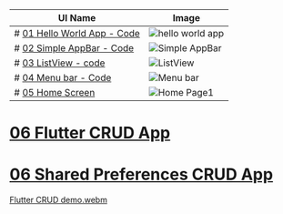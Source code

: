 | UI Name | Image | 
|---|---|
| # [01 Hello World App - Code](https://github.com/KKBUGHUNTER/Flutter/blob/main/App%20Template/01_SimpleHelloWorldAPP.dart) | ![hello world app](https://github.com/KKBUGHUNTER/Flutter/assets/91019132/cdce90a6-8ee9-4b61-89ca-3304cd170e67)
| # [02 Simple AppBar - Code](https://github.com/KKBUGHUNTER/Flutter/blob/main/App%20Template/02_SimpleAppBar.dart) | ![Simple AppBar](https://github.com/KKBUGHUNTER/Flutter/assets/91019132/759021d8-ce02-44bc-8016-f3a2a5b0b74f)|
| # [03 ListView - code](https://github.com/KKBUGHUNTER/Flutter/tree/main/App%20Template/ListView)|![ListView](https://github.com/KKBUGHUNTER/Flutter/assets/91019132/328991fa-1386-4438-a818-45330fbbff52)|
| # [04 Menu bar - Code](https://github.com/KKBUGHUNTER/Flutter/tree/main/App%20Template/Menu%20bar)|![Menu bar](https://github.com/KKBUGHUNTER/Flutter/assets/91019132/249ac59c-3810-4b59-abd0-bf3ea8df5408)|
| # [05 Home Screen](https://github.com/KKBUGHUNTER/Flutter/blob/main/App%20Template/HomeScreen.dart)|![Home Page1](https://github.com/KKBUGHUNTER/Flutter/assets/91019132/d23dc7e0-7af5-417a-a357-af41fd3fdf35)

# [06 Flutter CRUD App](https://github.com/KKBUGHUNTER/Flutter/blob/main/App%20Template/FlutterCRUD.dart)
# [06 Shared Preferences CRUD App](https://github.com/KKBUGHUNTER/Flutter/blob/main/App%20Template/shared_preferences_Simple_CRUD_App.dart)
[Flutter CRUD demo.webm](https://github.com/KKBUGHUNTER/Flutter/assets/91019132/43c68a4e-d0e8-4059-8d1a-2a708f3a6e80)
